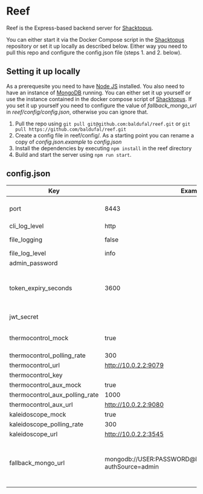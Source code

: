 # Reef

Reef is the Express-based backend server for [Shacktopus](https://github.com/baldufal/shacktopus).

You can either start it via the Docker Compose script in the [Shacktopus](https://github.com/baldufal/shacktopus) repository or set it up locally as described below. Either way you need to pull this repo and configure the config.json file (steps 1. and 2. below).

## Setting it up locally

As a prerequesite you need to have [Node JS](https://nodejs.org/) installed.
You also need to have an instance of [MongoDB](https://www.mongodb.com/try/download/community) running. You can either set it up yourself or use the instance contained in the docker compose script of [Shacktopus](https://github.com/baldufal/shacktopus). If you set it up yourself you need to configure the value of *fallback_mongo_url* in *reef/config/config.json*, otherwise you can ignore that.

1. Pull the repo using `git pull git@github.com:baldufal/reef.git` or `git pull https://github.com/baldufal/reef.git`
2. Create a config file in reef/config/. As a starting point you can rename a copy of *config.json.example* to *config.json*
3. Install the dependencies by executing `npm install` in the reef directory
4. Build and start the server using `npm run start`.

## config.json
| Key | Example Value  | Meaning  |
|---|---|---|
| port  | 8443  | The port on which reef is reachable  |
|  cli_log_level | http  |   |
|  file_logging  |  false | Write logs to file  |
|  file_log_level |  info |   |
|  admin_password |  |   |
|  token_expiry_seconds | 3600  | Time until the JWT is invalidated (= logout after inactivity)  |
|  jwt_secret |  | Choose a random secret  |
|  thermocontrol_mock  | true  | Mock the thermocontrol API  |
|  thermocontrol_polling_rate | 300  |   |
|  thermocontrol_url | http://10.0.2.2:9079  |   |
|  thermocontrol_key |   |   |
|  thermocontrol_aux_mock | true  |   |
|  thermocontrol_aux_polling_rate | 1000  |   |
|  thermocontrol_aux_url | http://10.0.2.2:9080  |   |
|  kaleidoscope_mock | true  |   |
|  kaleidoscope_polling_rate | 300  |   |
|  kaleidoscope_url | http://10.0.2.2:3545  |   |
|  fallback_mongo_url | mongodb://USER:PASSWORD@localhost:27017/user_management?authSource=admin | The environment valriable "MONGO_URI" takes precedence  |
